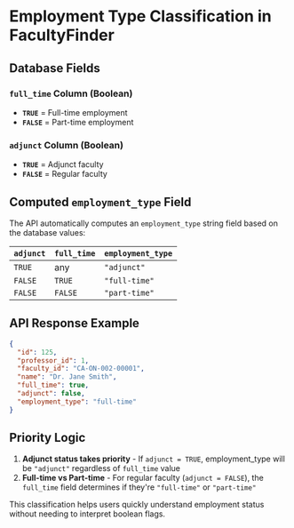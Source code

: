 # Employment Type Classification in FacultyFinder

## Database Fields

### `full_time` Column (Boolean)
- **`TRUE`** = Full-time employment
- **`FALSE`** = Part-time employment

### `adjunct` Column (Boolean)
- **`TRUE`** = Adjunct faculty
- **`FALSE`** = Regular faculty

## Computed `employment_type` Field

The API automatically computes an `employment_type` string field based on the database values:

| `adjunct` | `full_time` | `employment_type` |
|-----------|-------------|-------------------|
| `TRUE`    | any         | `"adjunct"`       |
| `FALSE`   | `TRUE`      | `"full-time"`     |
| `FALSE`   | `FALSE`     | `"part-time"`     |

## API Response Example

```json
{
  "id": 125,
  "professor_id": 1,
  "faculty_id": "CA-ON-002-00001",
  "name": "Dr. Jane Smith",
  "full_time": true,
  "adjunct": false,
  "employment_type": "full-time"
}
```

## Priority Logic

1. **Adjunct status takes priority** - If `adjunct = TRUE`, employment_type will be `"adjunct"` regardless of `full_time` value
2. **Full-time vs Part-time** - For regular faculty (`adjunct = FALSE`), the `full_time` field determines if they're `"full-time"` or `"part-time"`

This classification helps users quickly understand employment status without needing to interpret boolean flags. 
